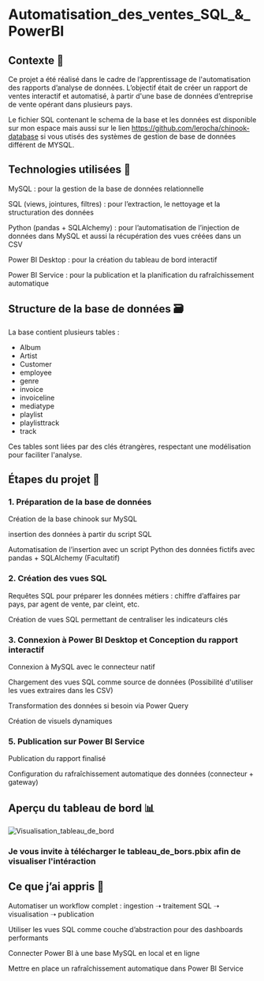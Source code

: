 # Automatisation_des_ventes_SQL_&_PowerBI

## Contexte 📌

Ce projet a été réalisé dans le cadre de l’apprentissage de l'automatisation des rapports d’analyse de données. L’objectif était de créer un rapport de ventes interactif et automatisé, à partir d'une base de données d’entreprise de vente opérant dans plusieurs pays.

Le fichier SQL contenant le schema de la base et les données est disponible sur mon espace mais aussi sur le lien https://github.com/lerocha/chinook-database si vous utisés des systèmes de gestion de base de données différent de MYSQL.

## Technologies utilisées 🧰 

MySQL : pour la gestion de la base de données relationnelle

SQL (views, jointures, filtres) : pour l’extraction, le nettoyage et la structuration des données

Python (pandas + SQLAlchemy) : pour l’automatisation de l’injection de données dans MySQL et aussi la récupération des vues créées dans un CSV

Power BI Desktop : pour la création du tableau de bord interactif

Power BI Service : pour la publication et la planification du rafraîchissement automatique

## Structure de la base de données 🗃 

La base contient plusieurs tables :

- Album
- Artist
- Customer
- employee
- genre
- invoice
- invoiceline
- mediatype
- playlist
- playlisttrack
- track

Ces tables sont liées par des clés étrangères, respectant une modélisation pour faciliter l'analyse.

## Étapes du projet 🧠

### 1. Préparation de la base de données

Création de la base chinook sur MySQL

insertion des données à partir du script SQL

Automatisation de l’insertion avec un script Python des données fictifs avec pandas + SQLAlchemy (Facultatif)

### 2. Création des vues SQL

Requêtes SQL pour préparer les données métiers : chiffre d’affaires par pays, par agent de vente, par cleint, etc.

Création de vues SQL permettant de centraliser les indicateurs clés

### 3. Connexion à Power BI Desktop et Conception du rapport interactif

Connexion à MySQL avec le connecteur natif

Chargement des vues SQL comme source de données (Possibilité d'utiliser les vues extraires dans les CSV)

Transformation des données si besoin via Power Query

Création de visuels dynamiques

### 5. Publication sur Power BI Service

Publication du rapport finalisé

Configuration du rafraîchissement automatique des données (connecteur + gateway)

## Aperçu du tableau de bord 📊 

![Visualisation_tableau_de_bord](https://github.com/user-attachments/assets/77e5a8fa-df91-40cf-b61e-b6d10c03a9ce)

### Je vous invite à télécharger le tableau_de_bors.pbix afin de visualiser l'intéraction

## Ce que j’ai appris 🧩

Automatiser un workflow complet : ingestion ➝ traitement SQL ➝ visualisation ➝ publication

Utiliser les vues SQL comme couche d’abstraction pour des dashboards performants

Connecter Power BI à une base MySQL en local et en ligne

Mettre en place un rafraîchissement automatique dans Power BI Service



